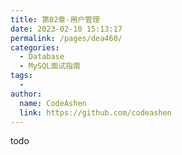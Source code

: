 ```yaml
---
title: 第02章-用户管理
date: 2023-02-10 15:13:17
permalink: /pages/dea460/
categories:
  - Database
  - MySQL面试指南
tags:
  - 
author: 
  name: CodeAshen
  link: https://github.com/codeashen
---
```

todo
